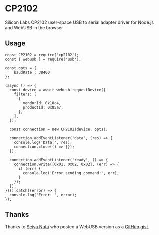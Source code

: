 # CP2102

Silicon Labs CP2102 user-space USB to serial adapter driver for Node.js and WebUSB in the browser

## Usage

```
const CP2102 = require('cp2102');
const { webusb } = require('usb');

const opts = {
    baudRate : 38400
};

(async () => {
  const device = await webusb.requestDevice({
    filters: [
      {
        vendorId: 0x10c4,
        productId: 0x85a7,
      },
    ],
  });

  const connection = new CP2102(device, opts);

  connection.addEventListener('data', (res) => {
    console.log('Data:', res);
    connection.close(() => {});
  });

  connection.addEventListener('ready', () => {
    connection.write([0x01, 0x02, 0x02], (err) => {
      if (err) {
        console.log('Error sending command:', err);
      }
    });
  });
})().catch((error) => {
  console.log('Error: ', error);
});
```

## Thanks

Thanks to [Seiya Nuta](https://github.com/nuta) who posted a WebUSB version as a [GitHub gist](https://gist.github.com/nuta/2c70ba8855f50c536a51f0c5993c1e4c).

